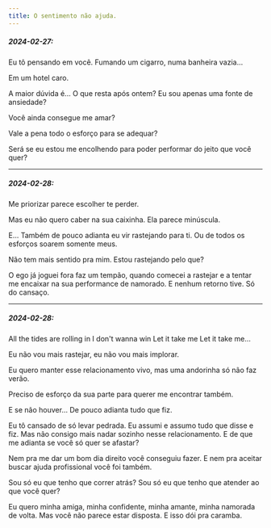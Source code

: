 ```yaml
---
title: O sentimento não ajuda.
---
```


##### 2024-02-27:

Eu tô pensando em você. Fumando um cigarro, numa banheira vazia...

Em um hotel caro.

A maior dúvida é... O que resta após ontem? Eu sou apenas uma fonte de ansiedade?

Você ainda consegue me amar?

Vale a pena todo o esforço para se adequar?

Será se eu estou me encolhendo para poder performar do jeito que você quer?

---
##### 2024-02-28:
Me priorizar parece escolher te perder.

Mas eu não quero caber na sua caixinha. Ela parece minúscula.

E... Também de pouco adianta eu vir rastejando para ti. Ou de todos os esforços soarem somente meus.

Não tem mais sentido pra mim. Estou rastejando pelo que?

O ego já joguei fora faz um tempão, quando comecei a rastejar e a tentar me encaixar na sua performance de namorado. E nenhum retorno tive. Só do cansaço.

---
##### 2024-02-28:
All the tides are rolling in
I don't wanna win
Let it take me
Let it take me...

Eu não vou mais rastejar, eu não vou mais implorar.

Eu quero manter esse relacionamento vivo, mas uma andorinha só não faz verão.

Preciso de esforço da sua parte para querer me encontrar também.

E se não houver... De pouco adianta tudo que fiz.

Eu tô cansado de só levar pedrada. Eu assumi e assumo tudo que disse e fiz. Mas não consigo mais nadar sozinho nesse relacionamento. E de que me adianta se você só quer se afastar?

Nem pra me dar um bom dia direito você conseguiu fazer. E nem pra aceitar buscar ajuda profissional você foi também.

Sou só eu que tenho que correr atrás? Sou só eu que tenho que atender ao que você quer?

Eu quero minha amiga, minha confidente, minha amante, minha namorada de volta. Mas você não parece estar disposta. E isso dói pra caramba.
